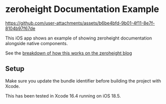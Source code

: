 # zeroheight Documentation Example

https://github.com/user-attachments/assets/b6be4bfd-9b01-4f11-8e7f-8104b97f67de

This iOS app shows an example of showing zeroheight documentation alongside native components.

See the [breakdown of how this works on the zeroheight blog](https://zeroheight.com/blog/getting-your-zeroheight-documentation-into-ios/)

## Setup

Make sure you update the bundle identifier before building the project with Xcode.

This has been tested in Xcode 16.4 running on iOS 18.5.
